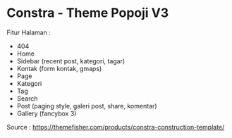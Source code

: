 # Constra - Theme Popoji V3

Fitur Halaman :
 - 404
 - Home
 - Sidebar (recent post, kategori, tagar)
 - Kontak (form kontak, gmaps)
 - Page
 - Kategori
 - Tag
 - Search
 - Post (paging style, galeri post, share, komentar)
 - Gallery (fancybox 3)

Source :
  https://themefisher.com/products/constra-construction-template/
